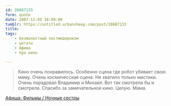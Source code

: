 ```yaml
---
id: 20887133
form: quote
date: 2007-12-05 16:09:00
tumblr: https://untitled.urbansheep.com/post/20887133
title: 
tags:
    - безжалостный постмодернизм
    - цитаты
    - Афиша
    - про кино

---
```


<blockquote>
Кино очень понравилось. Особенно сцена где робот убивает свою маму. Очень космичесская сцена. Не хватило только мистики. Очень порадовал Владимир и Михаил. Вот так смотрела бы и смотрела. Спасибо за замечательное кино. Целую. Мама.
</blockquote>

<a href="http://www.afisha.ru/review/movies/193166/">Афиша: Фильмы / Ночные сестры</a>

